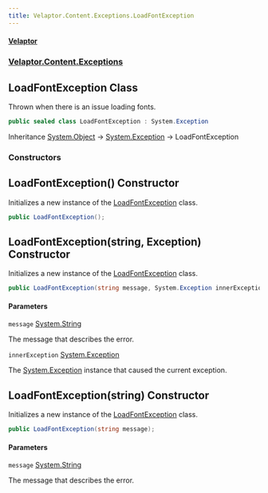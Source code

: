 ```yaml
---
title: Velaptor.Content.Exceptions.LoadFontException
---
```


#### [Velaptor](Namespaces.md 'Velaptor Namespaces')
### [Velaptor.Content.Exceptions](Velaptor.Content.Exceptions.md 'Velaptor.Content.Exceptions')

## LoadFontException Class

Thrown when there is an issue loading fonts.

```csharp
public sealed class LoadFontException : System.Exception
```

Inheritance [System.Object](https://docs.microsoft.com/en-us/dotnet/api/System.Object 'System.Object') → [System.Exception](https://docs.microsoft.com/en-us/dotnet/api/System.Exception 'System.Exception') → LoadFontException
### Constructors

<a name='Velaptor.Content.Exceptions.LoadFontException.LoadFontException()'></a>

## LoadFontException() Constructor

Initializes a new instance of the [LoadFontException](Velaptor.Content.Exceptions.LoadFontException.md 'Velaptor.Content.Exceptions.LoadFontException') class.

```csharp
public LoadFontException();
```

<a name='Velaptor.Content.Exceptions.LoadFontException.LoadFontException(string,System.Exception)'></a>

## LoadFontException(string, Exception) Constructor

Initializes a new instance of the [LoadFontException](Velaptor.Content.Exceptions.LoadFontException.md 'Velaptor.Content.Exceptions.LoadFontException') class.

```csharp
public LoadFontException(string message, System.Exception innerException);
```
#### Parameters

<a name='Velaptor.Content.Exceptions.LoadFontException.LoadFontException(string,System.Exception).message'></a>

`message` [System.String](https://docs.microsoft.com/en-us/dotnet/api/System.String 'System.String')

The message that describes the error.

<a name='Velaptor.Content.Exceptions.LoadFontException.LoadFontException(string,System.Exception).innerException'></a>

`innerException` [System.Exception](https://docs.microsoft.com/en-us/dotnet/api/System.Exception 'System.Exception')

The [System.Exception](https://docs.microsoft.com/en-us/dotnet/api/System.Exception 'System.Exception') instance that caused the current exception.

<a name='Velaptor.Content.Exceptions.LoadFontException.LoadFontException(string)'></a>

## LoadFontException(string) Constructor

Initializes a new instance of the [LoadFontException](Velaptor.Content.Exceptions.LoadFontException.md 'Velaptor.Content.Exceptions.LoadFontException') class.

```csharp
public LoadFontException(string message);
```
#### Parameters

<a name='Velaptor.Content.Exceptions.LoadFontException.LoadFontException(string).message'></a>

`message` [System.String](https://docs.microsoft.com/en-us/dotnet/api/System.String 'System.String')

The message that describes the error.
